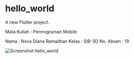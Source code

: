 # hello_world

A new Flutter project.

Mata Kuliah : Pemrograman  Mobile

Nama : Nova Diana Ramadhan
Kelas : SIB-3D
No. Absen : 19

![Screenshot hello_world](images/01.png)

